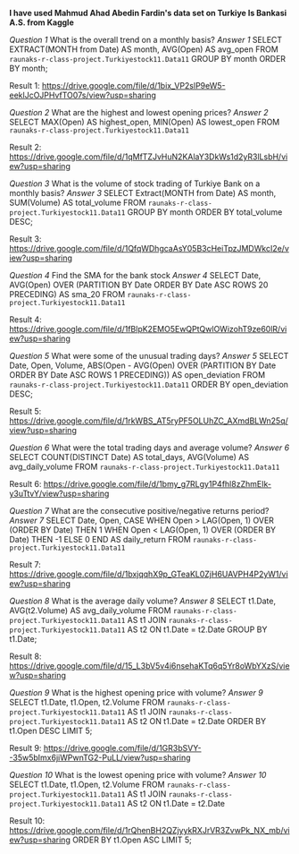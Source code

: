**I have used Mahmud Ahad Abedin Fardin's data set on Turkiye Is Bankasi A.S. from Kaggle**

*Question 1* What is the overall trend on a monthly basis?
*Answer 1* 
SELECT
  EXTRACT(MONTH from Date) AS month,
  AVG(Open) AS avg_open
FROM `raunaks-r-class-project.Turkiyestock11.Data11`
GROUP BY month
ORDER BY month;

Result 1: https://drive.google.com/file/d/1bix_VP2slP9eW5-eeklJcOJPHvfTO07s/view?usp=sharing


*Question 2* What are the highest and lowest opening prices?
*Answer 2*
SELECT
MAX(Open) AS highest_open,
  MIN(Open) AS lowest_open
FROM `raunaks-r-class-project.Turkiyestock11.Data11` 

Result 2: https://drive.google.com/file/d/1qMfTZJvHuN2KAlaY3DkWs1d2yR3lLsbH/view?usp=sharing


*Question 3* What is the volume of stock trading of Turkiye Bank on a monthly basis?
*Answer 3*
SELECT
  Extract(MONTH from Date) AS month,
  SUM(Volume) AS total_volume
FROM `raunaks-r-class-project.Turkiyestock11.Data11`
GROUP BY month
ORDER BY total_volume DESC;

Result 3: https://drive.google.com/file/d/1QfqWDhgcaAsY05B3cHeiTpzJMDWkcI2e/view?usp=sharing


*Question 4* Find the SMA for the bank stock
*Answer 4*
SELECT
    Date,
    AVG(Open) OVER (PARTITION BY Date ORDER BY Date ASC ROWS 20 PRECEDING) AS sma_20
FROM `raunaks-r-class-project.Turkiyestock11.Data11`

Result 4: https://drive.google.com/file/d/1fBlpK2EMO5EwQPtQwlOWizohT9ze60lR/view?usp=sharing


*Question 5* What were some of the unusual trading days?
*Answer 5*
SELECT
    Date,
    Open,
    Volume,
    ABS(Open - AVG(Open) OVER (PARTITION BY Date ORDER BY Date ASC ROWS 1 PRECEDING)) AS open_deviation
FROM `raunaks-r-class-project.Turkiyestock11.Data11`
ORDER BY open_deviation DESC;

Result 5: https://drive.google.com/file/d/1rkWBS_AT5ryPF5OLUhZC_AXmdBLWn25q/view?usp=sharing


*Question 6* What were the total trading days and average volume?
*Answer 6*
SELECT
  COUNT(DISTINCT Date) AS total_days,
  AVG(Volume) AS avg_daily_volume
FROM `raunaks-r-class-project.Turkiyestock11.Data11`

Result 6: https://drive.google.com/file/d/1bmy_g7RLgy1P4fhl8zZhmEIk-y3uTtvY/view?usp=sharing


*Question 7* What are the consecutive positive/negative returns period?
*Answer 7*
SELECT
  Date,
  Open,
  CASE WHEN Open > LAG(Open, 1) OVER (ORDER BY Date) THEN 1
       WHEN Open < LAG(Open, 1) OVER (ORDER BY Date) THEN -1
       ELSE 0
  END AS daily_return
FROM `raunaks-r-class-project.Turkiyestock11.Data11`

Result 7: https://drive.google.com/file/d/1bxjqqhX9p_GTeaKL0ZjH6UAVPH4P2yW1/view?usp=sharing


*Question 8* What is the average daily volume?
*Answer 8*
SELECT 
t1.Date, AVG(t2.Volume) AS avg_daily_volume
FROM `raunaks-r-class-project.Turkiyestock11.Data11` AS t1
JOIN `raunaks-r-class-project.Turkiyestock11.Data11` AS t2
ON t1.Date = t2.Date
GROUP BY t1.Date;

Result 8: https://drive.google.com/file/d/15_L3bV5v4i6nsehaKTq6q5Yr8oWbYXzS/view?usp=sharing


*Question 9* What is the highest opening price with volume?
*Answer 9*
SELECT t1.Date, t1.Open, t2.Volume
FROM `raunaks-r-class-project.Turkiyestock11.Data11` AS t1
JOIN `raunaks-r-class-project.Turkiyestock11.Data11` AS t2
ON t1.Date = t2.Date
ORDER BY t1.Open DESC
LIMIT 5;

Result 9: https://drive.google.com/file/d/1GR3bSVY--35w5bImx6jiWPwnTG2-PuLL/view?usp=sharing


*Question 10* What is the lowest opening price with volume?
*Answer 10*
SELECT t1.Date, t1.Open, t2.Volume
FROM `raunaks-r-class-project.Turkiyestock11.Data11` AS t1
JOIN `raunaks-r-class-project.Turkiyestock11.Data11` AS t2
ON t1.Date = t2.Date

Result 10: https://drive.google.com/file/d/1rQhenBH2QZjyykRXJrVR3ZvwPk_NX_mb/view?usp=sharing
ORDER BY t1.Open ASC
LIMIT 5;

